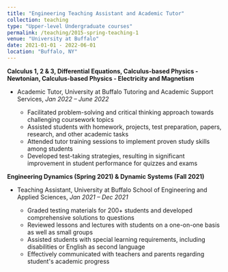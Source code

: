 ```yaml
---
title: "Engineering Teaching Assistant and Academic Tutor"
collection: teaching
type: "Upper-level Undergraduate courses"
permalink: /teaching/2015-spring-teaching-1
venue: "University at Buffalo"
date: 2021-01-01 - 2022-06-01
location: "Buffalo, NY"
---
```


**Calculus 1, 2 & 3, Differential Equations, Calculus-based Physics - Newtonian, Calculus-based Physics - Electricity and Magnetism**
* Academic Tutor, University at Buffalo Tutoring and Academic Support Services, *Jan 2022 – June 2022*

  * Facilitated problem-solving and critical thinking approach towards challenging coursework topics
  * Assisted students with homework, projects, test preparation, papers, research, and other academic tasks
  * Attended tutor training sessions to implement proven study skills among students
  * Developed test-taking strategies, resulting in significant improvement in student performance for quizzes and exams

**Engineering Dynamics (Spring 2021) & Dynamic Systems (Fall 2021)** 
* Teaching Assistant, University at Buffalo School of Engineering and Applied Sciences, *Jan 2021 – Dec 2021*

  * Graded testing materials for 200+ students and developed comprehensive solutions to questions
  * Reviewed lessons and lectures with students on a one-on-one basis as well as small groups
  * Assisted students with special learning requirements, including disabilities or English as second language
  * Effectively communicated with teachers and parents regarding student's academic progress
